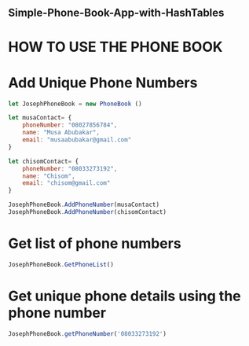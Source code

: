 ## Simple-Phone-Book-App-with-HashTables

# HOW TO USE THE PHONE BOOK

 # Add Unique Phone Numbers

```javascript
let JosephPhoneBook = new PhoneBook ()

let musaContact= {
    phoneNumber: "08027856784",
    name: "Musa Abubakar",
    email: "musaabubakar@gmail.com"
}

let chisomContact= {
    phoneNumber: "08033273192",
    name: "Chisom",
    email: "chisom@gmail.com"
}

JosephPhoneBook.AddPhoneNumber(musaContact)
JosephPhoneBook.AddPhoneNumber(chisomContact)
```

 # Get list of phone numbers

```javascript
JosephPhoneBook.GetPhoneList()
```

 # Get unique phone details using the phone number

```javascript
JosephPhoneBook.getPhoneNumber('08033273192')
```
